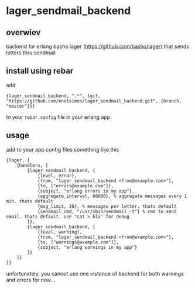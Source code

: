 # lager_sendmail_backend

## overwiev

backend for erlang basho lager (https://github.com/basho/lager) that sends letters thru sendmail


## install using rebar

add

`{lager_sendmail_backend, ".*", {git, "https://github.com/enotsimon/lager_sendmail_backend.git", {branch, "master"}}}`

to your `rebar.config` file in your erlang app


## usage

add to your app config files something like this

```
{lager, [
    {handlers, [
        {lager_sendmail_backend, [
            {level, error},
            {from, "lager_sendmail_backend <from@example.com>"},
            {to, ["errors@example.com"]},
            {subject, "erlang errors in my app"},
            {aggregate_interval, 60000}, % aggregate messages every 1 min. thats default
            {msg_limit, 20}, % messages per letter. thats default
            {sendmail_cmd, "/usr/sbin/sendmail -t"} % cmd to send email. thats default. use "cat > bla" for debug
        ]},
        {lager_sendmail_backend, [
            {level, warning},
            {from, "lager_sendmail_backend <from@example.com>"},
            {to, ["warnings@example.com"]},
            {subject, "erlang warnings in my app"}
        ]}
    ]}
]}
```
unfortunately, you cannot use one instance of backend for both warnings and errors for now...
